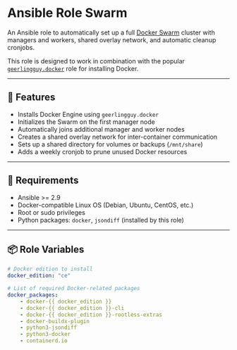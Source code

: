 # Ansible Role Swarm

An Ansible role to automatically set up a full [Docker Swarm](https://docs.docker.com/engine/swarm/) cluster with managers and workers, shared overlay network, and automatic cleanup cronjobs.

This role is designed to work in combination with the popular [`geerlingguy.docker`](https://galaxy.ansible.com/geerlingguy/docker) role for installing Docker.

---

## 🔧 Features

-   Installs Docker Engine using `geerlingguy.docker`
-   Initializes the Swarm on the first manager node
-   Automatically joins additional manager and worker nodes
-   Creates a shared overlay network for inter-container communication
-   Sets up a shared directory for volumes or backups (`/mnt/share`)
-   Adds a weekly cronjob to prune unused Docker resources

---

## 🧱 Requirements

-   Ansible >= 2.9
-   Docker-compatible Linux OS (Debian, Ubuntu, CentOS, etc.)
-   Root or sudo privileges
-   Python packages: `docker`, `jsondiff` (installed by this role)

---

## 📦 Role Variables

```yaml
# Docker edition to install
docker_edition: "ce"

# List of required Docker-related packages
docker_packages:
    - docker-{{ docker_edition }}
    - docker-{{ docker_edition }}-cli
    - docker-{{ docker_edition }}-rootless-extras
    - docker-buildx-plugin
    - python3-jsondiff
    - python3-docker
    - containerd.io
```
